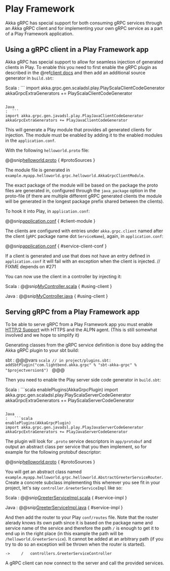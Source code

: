 # Play Framework

Akka gRPC has special support for both consuming gRPC services through an Akka gRPC client and for implementing
your own gRPC service as a part of a Play Framework application.

## Using a gRPC client in a Play Framework app

Akka gRPC has special support to allow for seamless injection of generated clients in Play. To enable this you
need to first enable the gRPC plugin as described in the @ref[client docs](client.md) and then add an additional
source generator in `build.sbt`:

Scala
:  ```
import akka.grpc.gen.scaladsl.play.PlayScalaClientCodeGenerator
akkaGrpcExtraGenerators += PlayScalaClientCodeGenerator
```

Java
:  ```
import akka.grpc.gen.javadsl.play.PlayJavaClientCodeGenerator
akkaGrpcExtraGenerators += PlayJavaClientCodeGenerator
```

This will generate a Play module that provides all generated clients for injection. The module must be enabled
by adding it to the enabled modules in the `application.conf`.

With the following `helloworld.proto` file:

@@snip[helloworld.proto]($root$/../play-interop-test-scala/src/main/protobuf/helloworld.proto) { #protoSources }

The module file is generated in `example.myapp.helloworld.grpc.helloworld.AkkaGrpcClientModule`.

The exact package of the module will be based on the package the proto files are generated in, configured through
the `java_package` option in the proto-file (if there are multiple different gRPC generated clients the module will
be generated in the longest package prefix shared between the clients).

To hook it into Play, in `application.conf`:

@@snip[application.conf]($root$/../play-interop-test-scala/src/main/resources/application.conf) { #client-module }

The clients are configured with entries under `akka.grpc.client` named after the client (`gRPC` package name dot `ServiceName`),
again, in `application.conf`:

@@snip[application.conf]($root$/../play-interop-test-scala/src/main/resources/application.conf) { #service-client-conf }

If a client is generated and use that does not have an entry defined in `application.conf` it will fail with an exception
when the client is injected. // FIXME depends on #271

You can now use the client in a controller by injecting it:

Scala
:   @@snip[MyController.scala]($root$/../play-interop-test-scala/src/main/scala/controllers/MyController.scala) { #using-client }

Java
:   @@snip[MyController.java]($root$/../play-interop-test-java/src/main/java/controllers/MyController.java) { #using-client }

## Serving gRPC from a Play Framework app

To be able to serve gRPC from a Play Framework app you must enable [HTTP/2 Support](https://www.playframework.com/documentation/2.6.x/AkkaHttpServer#HTTP%2F2-support-%28experimental%29)
with HTTPS and the ALPN agent. (This is still somewhat involved and we hope to simplify it)

Generating classes from the gRPC service definition is done buy adding the Akka gRPC plugin to your sbt build:

sbt
:   @@@vars
    ```scala
    // in project/plugins.sbt:
    addSbtPlugin("com.lightbend.akka.grpc" % "sbt-akka-grpc" % "$projectversion$")
    ```
    @@@


Then you need to enable the Play server side code generator in `build.sbt`:

Scala
:   ```scala
enablePlugins(AkkaGrpcPlugin)
import akka.grpc.gen.scaladsl.play.PlayScalaServerCodeGenerator
akkaGrpcExtraGenerators += PlayScalaServerCodeGenerator
```

Java
:   ```scala
enablePlugins(AkkaGrpcPlugin)
import akka.grpc.gen.javadsl.play.PlayJavaServerCodeGenerator
akkaGrpcExtraGenerators += PlayJavaServerCodeGenerator
```

The plugin will look for `.proto` service descriptors in `app/protobuf` and output an abstract class per service
that you then implement, so for example for the following protobuf descriptor:

@@snip[helloworld.proto]($root$/../play-interop-test-scala/src/main/protobuf/helloworld.proto) { #protoSources }

You will get an abstract class named `example.myapp.helloworld.grpc.helloworld.AbstractGreeterServiceRouter`.
Create a concrete subclass implementing this wherever you see fit in your project, let's say `controller.GreeterServiceImpl`
like so:

Scala
:   @@snip[GreeterServiceImpl.scala]($root$/../play-interop-test-scala/src/main/scala/controllers/GreeterServiceImpl.scala) { #service-impl }

Java
:   @@snip[GreeterServiceImpl.java]($root$/../play-interop-test-java/src/main/java/controllers/GreeterServiceImpl.java) { #service-impl }

And then add the router to your Play `conf/routes` file. Note that the router alerady knows its own path since it is
based on the package name and service name of the service and therefore the path `/` is enough to get it to end up in the right place
(in this example the path will be `/helloworld.GreeterService`).
It cannot be added at an arbitrary path (if you try to do so an exception will be thrown when the router is started).

```
->     /   controllers.GreeterServiceController
```

A gRPC client can now connect to the server and call the provided services.